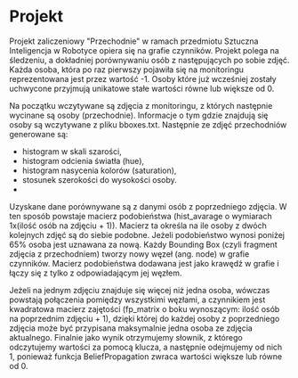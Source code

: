 # Projekt
Projekt zaliczeniowy "Przechodnie" w ramach przedmiotu Sztuczna Inteligencja w Robotyce opiera się na grafie czynników. Projekt polega na śledzeniu, a dokładniej porównywaniu osób z następujących po sobie zdjęć. Każda osoba, która po raz pierwszy pojawiła się na monitoringu reprezentowana jest przez wartość -1. Osoby które już wcześniej zostały uchwycone przyjmują unikatowe stałe wartości równe lub większe od 0.

Na początku wczytywane są zdjęcia z monitoringu, z których następnie wycinane są osoby (przechodnie). Informacje o tym gdzie znajdują się osoby są wczytywane z pliku bboxes.txt. Następnie ze zdjęć przechodniów generowane są:
- histogram w skali szarości,
- histogram odcienia światła (hue),
- histogram nasycenia kolorów (saturation),
- stosunek szerokości do wysokości osoby.
- 
Uzyskane dane porównywane są z danymi osób z poprzedniego zdjęcia. W ten sposób powstaje macierz podobieństwa (hist_avarage o wymiarach 1x(ilość osób na zdjęciu + 1)). Macierz ta określa na ile osoby z dwóch kolejnych zdjęć są do siebie podobne. Jeżeli podobieństwo wynosi poniżej 65% osoba jest uznawana za nową. Każdy Bounding Box (czyli fragment zdjęcia z przechodniem) tworzy nowy węzeł (ang. node) w grafie czynników. Macierz podobieństwa dodawana jest jako krawędź w grafie i łączy się z tylko z odpowiadającym jej węzłem.

Jeżeli na jednym zdjęciu znajduje się więcej niż jedna osoba, wówczas powstają połączenia pomiędzy wszystkimi węzłami, a czynnikiem jest kwadratowa macierz zajętości (fp_matrix o boku wynoszącym: ilość osób na poprzednim zdjęciu + 1), dzięki której do każdej osoby z poprzedniego zdjęcia może być przypisana maksymalnie jedna osoba ze zdjęcia aktualnego. Finalnie jako wynik otrzymujemy słownik, z którego odczytujemy wartości za pomocą klucza, a następnie odejmujemy od nich 1, ponieważ funkcja BeliefPropagation zwraca wartości większe lub równe od 0.
